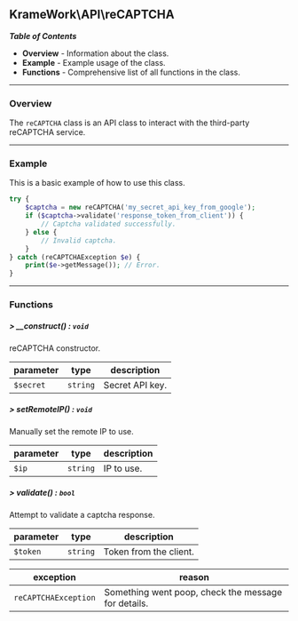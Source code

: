## KrameWork\API\reCAPTCHA

***Table of Contents***
* **Overview** - Information about the class.
* **Example** - Example usage of the class.
* **Functions** - Comprehensive list of all functions in the class.

___
### Overview
The `reCAPTCHA` class is an API class to interact with the third-party reCAPTCHA service.
___
### Example
This is a basic example of how to use this class.
```php
try {
    $captcha = new reCAPTCHA('my_secret_api_key_from_google');
    if ($captcha->validate('response_token_from_client')) {
        // Captcha validated successfully.
    } else {
        // Invalid captcha.
    }
} catch (reCAPTCHAException $e) {
    print($e->getMessage()); // Error.
}
```
___
### Functions
##### > __construct() : `void`
reCAPTCHA constructor.

parameter | type | description
--- | --- | ---
`$secret` | `string` | Secret API key.

##### > setRemoteIP() : `void`
Manually set the remote IP to use.

parameter | type | description
--- | --- | ---
`$ip` | `string` | IP to use.

##### > validate() : `bool`
Attempt to validate a captcha response.

parameter | type | description
--- | --- | ---
`$token` | `string` | Token from the client.

exception | reason
--- | ---
`reCAPTCHAException` | Something went poop, check the message for details.